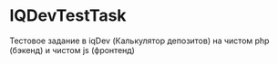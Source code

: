 # IQDevTestTask
Тестовое задание в iqDev (Калькулятор депозитов) на чистом php (бэкенд) и чистом js (фронтенд)
